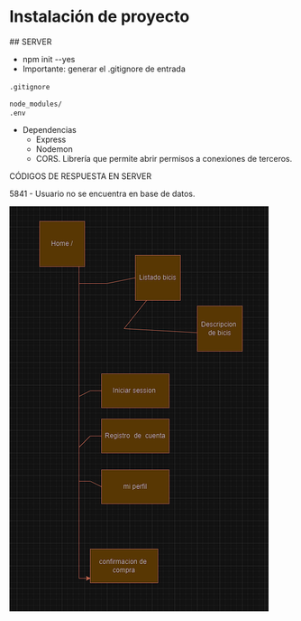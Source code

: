 # Instalación de proyecto



## SERVER

- npm init --yes
- Importante: generar el .gitignore de entrada

`.gitignore`
```
node_modules/
.env
```

- Dependencias
    - Express
    - Nodemon
    - CORS. Librería que permite abrir permisos a conexiones de terceros.



CÓDIGOS DE RESPUESTA EN SERVER

5841 - Usuario no se encuentra en base de datos.

![diagram](diagram.png)
